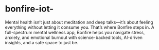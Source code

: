 # bonfire-iot-
Mental health isn’t just about meditation and deep talks—it’s about feeling everything without letting it consume you. That’s where Bonfire steps in. A full-spectrum mental wellness app, Bonfire helps you navigate stress, anxiety, and emotional burnout with science-backed tools, AI-driven insights, and a safe space to just be.
